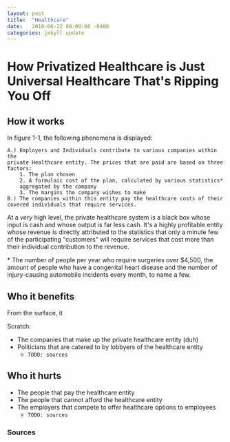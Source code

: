 ```yaml
---
layout: post
title:  "Healthcare"
date:   2018-06-22 08:00:00 -0400
categories: jekyll update
---
```

# How Privatized Healthcare is Just Universal Healthcare That's Ripping You Off

## How it works

In figure 1-1, the following phenomena is displayed:

    A.) Employers and Individuals contribute to various companies within the
    private Healthcare entity. The prices that are paid are based on three
    factors:
        1. The plan chosen
        2. A formulaic cost of the plan, calculated by various statistics*
        aggregated by the company
        3. The margins the company wishes to make
    B.) The companies within this entity pay the healthcare costs of their
    covered individuals that require services.

At a _very_ high level, the private healthcare system is a black box whose input
is cash and whose output is far less cash. It's a highly profitable entity whose
revenue is directly attributed to the statistics that only a minute few of the
participating "customers" will require services that cost more than their
individual contribution to the revenue.

\* The number of people per year who require surgeries over $4,500, the amount
of people who have a congenital heart disease and the number of injury-causing
automobile incidents every month, to name a few.

## Who it benefits
From the surface, it

Scratch:
- The companies that make up the private healthcare entity (duh)
- Politicians that are catered to by lobbyers of the healthcare entity
    - ```TODO: sources```

## Who it hurts
- The people that pay the healthcare entity
- The people that cannot afford the healthcare entity
- The employers that compete to offer healthcare options to employees
    - ```TODO: sources```

### Sources

